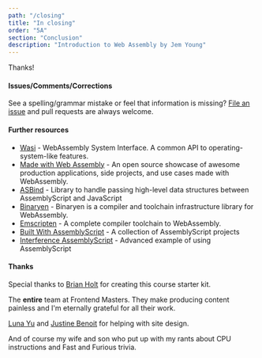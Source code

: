 ```yaml
---
path: "/closing"
title: "In closing"
order: "5A"
section: "Conclusion"
description: "Introduction to Web Assembly by Jem Young"
---
```

Thanks!

#### Issues/Comments/Corrections
See a spelling/grammar mistake or feel that information is missing? [File an issue](https://github.com/young/intro-to-web-assembly/issues) and pull requests are always welcome.


#### Further resources
- [Wasi](https://wasi.dev/) - WebAssembly System Interface. A common API to operating-system-like features.
- [Made with Web Assembly](https://madewithwebassembly.com/) - An open source showcase of awesome production applications, side projects, and use cases made with WebAssembly.
- [ASBind](https://github.com/torch2424/as-bind) - Library to handle passing high-level data structures between AssemblyScript and JavaScript
- [Binaryen](https://github.com/WebAssembly/binaryen) - Binaryen is a compiler and toolchain infrastructure library for WebAssembly.
- [Emscripten](https://emscripten.org/) - A complete compiler toolchain to WebAssembly.
- [Built With AssemblyScript](https://www.assemblyscript.org/built-with-assemblyscript.html#built-with-assemblyscript) - A collection of AssemblyScript projects
- [Interference AssemblyScript](https://www.assemblyscript.org/examples/interference.html#example) - Advanced example of using AssemblyScript


#### Thanks
Special thanks to [Brian Holt](https://twitter.com/holtbt) for creating this course starter kit.

The **entire** team at Frontend Masters. They make producing content painless and I'm eternally grateful for all their work.

[Luna Yu](https://twitter.com/lunaceee) and [Justine Benoit](https://twitter.com/justinechlorine) for helping with site design.

And of course my wife and son who put up with my rants about CPU instructions and Fast and Furious trivia.

